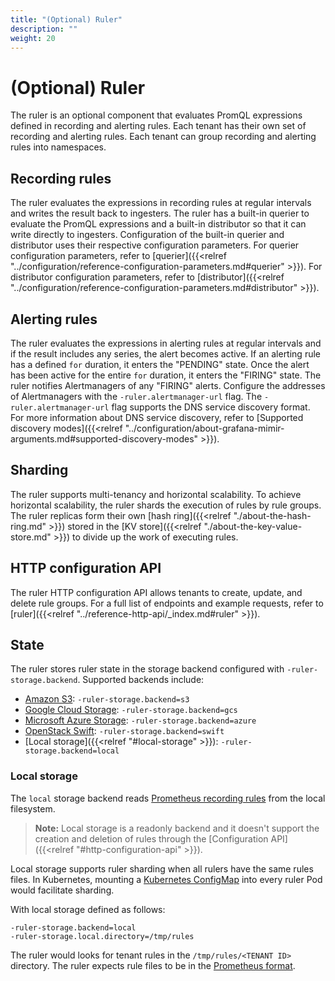 ```yaml
---
title: "(Optional) Ruler"
description: ""
weight: 20
---
```


# (Optional) Ruler

The ruler is an optional component that evaluates PromQL expressions defined in recording and alerting rules.
Each tenant has their own set of recording and alerting rules.
Each tenant can group recording and alerting rules into namespaces.

## Recording rules

The ruler evaluates the expressions in recording rules at regular intervals and writes the result back to ingesters.
The ruler has a built-in querier to evaluate the PromQL expressions and a built-in distributor so that it can write directly to ingesters.
Configuration of the built-in querier and distributor uses their respective configuration parameters.
For querier configuration parameters, refer to [querier]({{<relref "../configuration/reference-configuration-parameters.md#querier" >}}).
For distributor configuration parameters, refer to [distributor]({{<relref "../configuration/reference-configuration-parameters.md#distributor" >}}).

## Alerting rules

The ruler evaluates the expressions in alerting rules at regular intervals and if the result includes any series, the alert becomes active.
If an alerting rule has a defined `for` duration, it enters the "PENDING" state.
Once the alert has been active for the entire `for` duration, it enters the "FIRING" state.
The ruler notifies Alertmanagers of any "FIRING" alerts.
Configure the addresses of Alertmanagers with the `-ruler.alertmanager-url` flag.
The `-ruler.alertmanager-url` flag supports the DNS service discovery format.
For more information about DNS service discovery, refer to [Supported discovery modes]({{<relref "../configuration/about-grafana-mimir-arguments.md#supported-discovery-modes" >}}).

## Sharding

The ruler supports multi-tenancy and horizontal scalability.
To achieve horizontal scalability, the ruler shards the execution of rules by rule groups.
The ruler replicas form their own [hash ring]({{<relref "./about-the-hash-ring.md" >}}) stored in the [KV store]({{<relref "./about-the-key-value-store.md" >}}) to divide up the work of executing rules.

## HTTP configuration API

The ruler HTTP configuration API allows tenants to create, update, and delete rule groups.
For a full list of endpoints and example requests, refer to [ruler]({{<relref "../reference-http-api/_index.md#ruler" >}}).

## State

The ruler stores ruler state in the storage backend configured with `-ruler-storage.backend`.
Supported backends include:

- [Amazon S3](https://aws.amazon.com/s3): `-ruler-storage.backend=s3`
- [Google Cloud Storage](https://cloud.google.com/storage/): `-ruler-storage.backend=gcs`
- [Microsoft Azure Storage](https://azure.microsoft.com/en-us/services/storage/): `-ruler-storage.backend=azure`
- [OpenStack Swift](https://wiki.openstack.org/wiki/Swift): `-ruler-storage.backend=swift`
- [Local storage]({{<relref "#local-storage" >}}): `-ruler-storage.backend=local`

### Local storage

The `local` storage backend reads [Prometheus recording rules](https://prometheus.io/docs/prometheus/latest/configuration/recording_rules/) from the local filesystem.

> **Note:**
> Local storage is a readonly backend and it doesn't support the creation and deletion of rules through the [Configuration API]({{<relref "#http-configuration-api" >}}).

Local storage supports ruler sharding when all rulers have the same rules files.
In Kubernetes, mounting a [Kubernetes ConfigMap](https://kubernetes.io/docs/concepts/configuration/configmap/) into every ruler Pod would facilitate sharding.

With local storage defined as follows:

```
-ruler-storage.backend=local
-ruler-storage.local.directory=/tmp/rules
```

The ruler would looks for tenant rules in the `/tmp/rules/<TENANT ID>` directory.
The ruler expects rule files to be in the [Prometheus format](https://prometheus.io/docs/prometheus/latest/configuration/recording_rules/#recording-rules).
